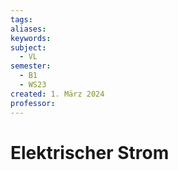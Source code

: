 ```yaml
---
tags: 
aliases: 
keywords: 
subject:
  - VL
semester:
  - B1
  - WS23
created: 1. März 2024
professor:
---
```

 

# Elektrischer Strom